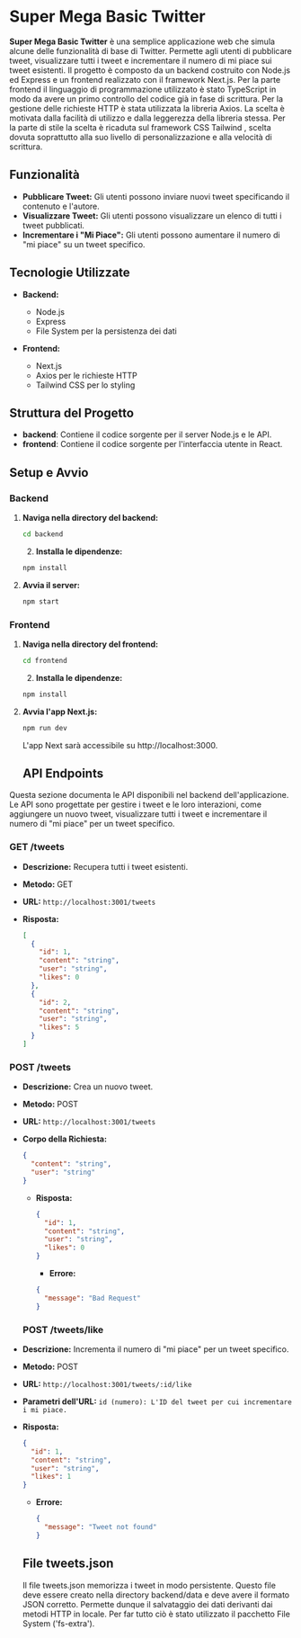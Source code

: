 # Super Mega Basic Twitter

**Super Mega Basic Twitter** è una semplice applicazione web che simula alcune delle funzionalità di base di Twitter. Permette agli utenti di pubblicare tweet, visualizzare tutti i tweet e incrementare il numero di mi piace sui tweet esistenti.
Il progetto è composto da un backend costruito con Node.js ed Express e un frontend realizzato con il framework Next.js.
Per la parte frontend il linguaggio di programmazione utilizzato è stato TypeScript in modo da avere un primo controllo del codice già in fase di scrittura.
Per la gestione delle richieste HTTP è stata utilizzata la libreria Axios. La scelta è motivata dalla facilità di utilizzo e dalla leggerezza della libreria stessa.
Per la parte di stile la scelta è ricaduta sul framework CSS Tailwind , scelta dovuta soprattutto alla suo livello di personalizzazione e alla velocità di scrittura.

## Funzionalità

- **Pubblicare Tweet:** Gli utenti possono inviare nuovi tweet specificando il contenuto e l'autore.
- **Visualizzare Tweet:** Gli utenti possono visualizzare un elenco di tutti i tweet pubblicati.
- **Incrementare i "Mi Piace":** Gli utenti possono aumentare il numero di "mi piace" su un tweet specifico.

## Tecnologie Utilizzate

- **Backend:**

  - Node.js
  - Express
  - File System per la persistenza dei dati

- **Frontend:**
  - Next.js
  - Axios per le richieste HTTP
  - Tailwind CSS per lo styling

## Struttura del Progetto

- **backend**: Contiene il codice sorgente per il server Node.js e le API.
- **frontend**: Contiene il codice sorgente per l'interfaccia utente in React.

## Setup e Avvio

### Backend

1. **Naviga nella directory del backend:**

   ```bash
   cd backend
   ```

   2. **Installa le dipendenze:**

   ```bash
   npm install
   ```

2. **Avvia il server:**

   ```bash
   npm start
   ```

### Frontend

1. **Naviga nella directory del frontend:**

   ```bash
   cd frontend
   ```

   2. **Installa le dipendenze:**

   ```bash
   npm install
   ```

2. **Avvia l'app Next.js:**

   ```bash
   npm run dev
   ```

   L'app Next sarà accessibile su http://localhost:3000.

   ## API Endpoints

Questa sezione documenta le API disponibili nel backend dell'applicazione. Le API sono progettate per gestire i tweet e le loro interazioni, come aggiungere un nuovo tweet, visualizzare tutti i tweet e incrementare il numero di "mi piace" per un tweet specifico.

### GET /tweets

- **Descrizione:** Recupera tutti i tweet esistenti.
- **Metodo:** GET
- **URL:** `http://localhost:3001/tweets`
- **Risposta:**

  ```json
  [
    {
      "id": 1,
      "content": "string",
      "user": "string",
      "likes": 0
    },
    {
      "id": 2,
      "content": "string",
      "user": "string",
      "likes": 5
    }
  ]
  ```

### POST /tweets

- **Descrizione:** Crea un nuovo tweet.
- **Metodo:** POST
- **URL:** `http://localhost:3001/tweets`
- **Corpo della Richiesta:**

  ```json
  {
    "content": "string",
    "user": "string"
  }
  ```

  - **Risposta:**

    ```json
    {
      "id": 1,
      "content": "string",
      "user": "string",
      "likes": 0
    }
    ```

    - **Errore:**

    ```json
    {
      "message": "Bad Request"
    }
    ```

  ### POST /tweets/like

- **Descrizione:** Incrementa il numero di "mi piace" per un tweet specifico.
- **Metodo:** POST
- **URL:** `http://localhost:3001/tweets/:id/like`
- **Parametri dell'URL:** `id (numero): L'ID del tweet per cui incrementare i mi piace.`
- **Risposta:**

  ```json
  {
    "id": 1,
    "content": "string",
    "user": "string",
    "likes": 1
  }
  ```

  - **Errore:**
    ```json
    {
      "message": "Tweet not found"
    }
    ```

  ## File tweets.json

  Il file tweets.json memorizza i tweet in modo persistente. Questo file deve essere creato nella directory backend/data e deve avere il formato JSON corretto.
  Permette dunque il salvataggio dei dati derivanti dai metodi HTTP in locale.
  Per far tutto ciò è stato utilizzato il pacchetto File System ('fs-extra').
